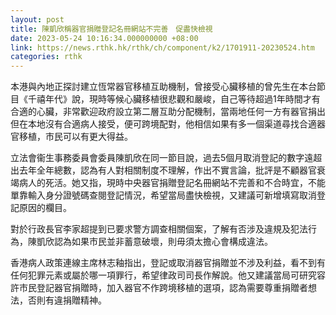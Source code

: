 ```yaml
---
layout: post
title: 陳凱欣稱器官捐贈登記名冊網站不完善　促盡快檢視
date: 2023-05-24 10:16:34.000000000 +08:00
link: https://news.rthk.hk/rthk/ch/component/k2/1701911-20230524.htm
categories: rthk
---
```


本港與內地正探討建立恆常器官移植互助機制，曾接受心臟移植的曾先生在本台節目《千禧年代》說，現時等候心臟移植很悲觀和嚴峻，自己等待超過1年時間才有合適的心臟，非常歡迎政府設立第二層互助分配機制，當兩地任何一方有器官捐出但在本地沒有合適病人接受，便可跨境配對，他相信如果有多一個渠道尋找合適器官移植，市民可以有更大得益。

立法會衞生事務委員會委員陳凱欣在同一節目說，過去5個月取消登記的數字遠超出去年全年總數，認為有人對相關制度不理解，作出不實言論，批評是不顧器官衰竭病人的死活。她又指，現時中央器官捐贈登記名冊網站不完善和不合時宜，不能單靠輸入身分證號碼查閱登記情況，希望當局盡快檢視，又建議可新增填寫取消登記原因的欄目。

對於行政長官李家超提到已要求警方調查相關個案，了解有否涉及違規及犯法行為，陳凱欣認為如果市民並非蓄意破壞，則毋須太擔心會構成違法。

香港病人政策連線主席林志釉指出，登記或取消器官捐贈並不涉及利益，看不到有任何犯罪元素或屬於哪一項罪行，希望律政司司長作解說。他又建議當局可研究容許市民登記器官捐贈時，加入器官不作跨境移植的選項，認為需要尊重捐贈者想法，否則有違捐贈精神。
